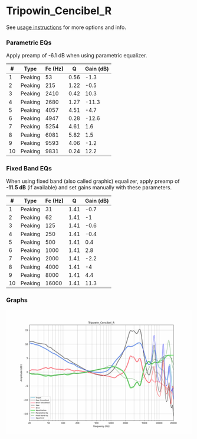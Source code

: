 # Tripowin_Cencibel_R
See [usage instructions](https://github.com/jaakkopasanen/AutoEq#usage) for more options and info.

### Parametric EQs
Apply preamp of -6.1 dB when using parametric equalizer.

|   # | Type    |   Fc (Hz) |    Q |   Gain (dB) |
|-----|---------|-----------|------|-------------|
|   1 | Peaking |        53 | 0.56 |        -1.3 |
|   2 | Peaking |       215 | 1.22 |        -0.5 |
|   3 | Peaking |      2410 | 0.42 |        10.3 |
|   4 | Peaking |      2680 | 1.27 |       -11.3 |
|   5 | Peaking |      4057 | 4.51 |        -4.7 |
|   6 | Peaking |      4947 | 0.28 |       -12.6 |
|   7 | Peaking |      5254 | 4.61 |         1.6 |
|   8 | Peaking |      6081 | 5.82 |         1.5 |
|   9 | Peaking |      9593 | 4.06 |        -1.2 |
|  10 | Peaking |      9831 | 0.24 |        12.2 |

### Fixed Band EQs
When using fixed band (also called graphic) equalizer, apply preamp of **-11.5 dB** (if available) and set gains manually with these parameters.

|   # | Type    |   Fc (Hz) |    Q |   Gain (dB) |
|-----|---------|-----------|------|-------------|
|   1 | Peaking |        31 | 1.41 |        -0.7 |
|   2 | Peaking |        62 | 1.41 |        -1   |
|   3 | Peaking |       125 | 1.41 |        -0.6 |
|   4 | Peaking |       250 | 1.41 |        -0.4 |
|   5 | Peaking |       500 | 1.41 |         0.4 |
|   6 | Peaking |      1000 | 1.41 |         2.8 |
|   7 | Peaking |      2000 | 1.41 |        -2.2 |
|   8 | Peaking |      4000 | 1.41 |        -4   |
|   9 | Peaking |      8000 | 1.41 |         4.4 |
|  10 | Peaking |     16000 | 1.41 |        11.3 |

### Graphs
![](./Tripowin_Cencibel_R.png)
